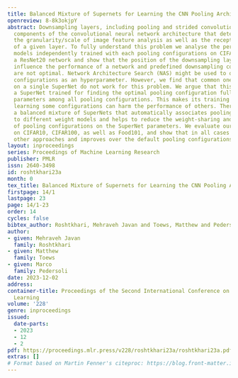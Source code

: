 ```yaml
---
title: Balanced Mixture of Supernets for Learning the CNN Pooling Architecture
openreview: 8-8k3okjpY
abstract: Downsampling layers, including pooling and strided convolutions, are crucial
  components of the convolutional neural network architecture that determine both
  the granularity/scale of image feature analysis as well as the receptive field size
  of a given layer. To fully understand this problem we analyse the performance of
  models independently trained with each pooling configurations on CIFAR10, using
  a ResNet20 network and show that the position of the downsampling layers can highly
  influence the performance of a network and predefined downsampling configurations
  are not optimal. Network Architecture Search (NAS) might be used to optimize downsampling
  configurations as an hyperparameter. However, we find that common one-shot NAS based
  on a single SuperNet do not work for this problem. We argue that this is because
  a SuperNet trained for finding the optimal pooling configuration fully shares its
  parameters among all pooling configurations. This makes its training hard because
  learning some configurations can harm the performance of others. Therefore, we propose
  a balanced mixture of SuperNets that automatically associates pooling configurations
  to different weight models and helps to reduce the weight-sharing and interinfluence
  of pooling configurations on the SuperNet parameters. We evaluate our proposed approach
  on CIFAR10, CIFAR100, as well as Food101, and show that in all cases our model outperforms
  other approaches and improves over the default pooling configurations.
layout: inproceedings
series: Proceedings of Machine Learning Research
publisher: PMLR
issn: 2640-3498
id: roshtkhari23a
month: 0
tex_title: Balanced Mixture of Supernets for Learning the CNN Pooling Architecture
firstpage: 14/1
lastpage: 23
page: 14/1-23
order: 14
cycles: false
bibtex_author: Roshtkhari, Mehraveh Javan and Toews, Matthew and Pedersoli, Marco
author:
- given: Mehraveh Javan
  family: Roshtkhari
- given: Matthew
  family: Toews
- given: Marco
  family: Pedersoli
date: 2023-12-02
address:
container-title: Proceedings of the Second International Conference on Automated Machine
  Learning
volume: '228'
genre: inproceedings
issued:
  date-parts:
  - 2023
  - 12
  - 2
pdf: https://proceedings.mlr.press/v228/roshtkhari23a/roshtkhari23a.pdf
extras: []
# Format based on Martin Fenner's citeproc: https://blog.front-matter.io/posts/citeproc-yaml-for-bibliographies/
---
```

